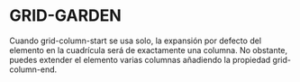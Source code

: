 # GRID-GARDEN

Cuando grid-column-start se usa solo, la expansión por defecto del elemento en la cuadrícula será de exactamente una columna. No obstante, puedes extender el elemento varias columnas añadiendo la propiedad grid-column-end.